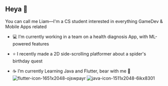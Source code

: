 ## Heya 👋
You can call me Liam—I'm a CS student interested in everything GameDev & Mobile Apps related

- 💻 I’m currently working in a team on a health diagnosis App, with ML-powered features
  
- ⭐ I recently made a 2D side-scrolling platformer about a spider's birthday quest
  
- ☕ I’m currently Learning Java and Flutter, bear with me 🙏
  ![flutter-icon-1651x2048-ojswpayr](https://github.com/user-attachments/assets/2dd98816-c8ca-4301-8402-34b68b520f09)
  ![java-icon-1511x2048-6ikx8301](https://github.com/user-attachments/assets/15aeba26-5bfc-44a0-8e78-3e18803e6013)


<!--
**Liam-Samsit/Liam-Samsit** is a ✨ _special_ ✨ repository because its `README.md` (this file) appears on your GitHub profile.

Here are some ideas to get you started:

- 🔭 I’m currently working on ...
- 🌱 I’m currently learning ...
- 👯 I’m looking to collaborate on ...
- 🤔 I’m looking for help with ...
- 💬 Ask me about ...
- 📫 How to reach me: ...
- 😄 Pronouns: ...
- ⚡ Fun fact: ...
-->
